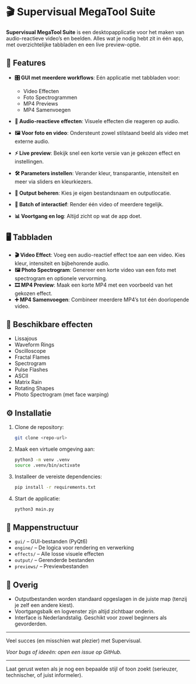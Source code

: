 # 🎬 Supervisual MegaTool Suite

**Supervisual MegaTool Suite** is een desktopapplicatie voor het maken van audio-reactieve video’s en beelden. Alles wat je nodig hebt zit in één app, met overzichtelijke tabbladen en een live preview-optie.

## 🚀 Features

* **🎛️ GUI met meerdere workflows**: Eén applicatie met tabbladen voor:

  * Video Effecten
  * Foto Spectrogrammen
  * MP4 Previews
  * MP4 Samenvoegen
* **🎨 Audio-reactieve effecten**: Visuele effecten die reageren op audio.
* **🖼️ Voor foto en video**: Ondersteunt zowel stilstaand beeld als video met externe audio.
* **⚡ Live preview**: Bekijk snel een korte versie van je gekozen effect en instellingen.
* **🛠️ Parameters instellen**: Verander kleur, transparantie, intensiteit en meer via sliders en kleurkiezers.
* **📂 Output beheren**: Kies je eigen bestandsnaam en outputlocatie.
* **🔄 Batch of interactief**: Render één video of meerdere tegelijk.
* **📊 Voortgang en log**: Altijd zicht op wat de app doet.

## 🖥️ Tabbladen

* **🎬 Video Effect**: Voeg een audio-reactief effect toe aan een video. Kies kleur, intensiteit en bijbehorende audio.
* **🖼️ Photo Spectrogram**: Genereer een korte video van een foto met spectrogram en optionele vervorming.
* **🎞️ MP4 Preview**: Maak een korte MP4 met een voorbeeld van het gekozen effect.
* **➕ MP4 Samenvoegen**: Combineer meerdere MP4’s tot één doorlopende video.

## 🧩 Beschikbare effecten

* Lissajous
* Waveform Rings
* Oscilloscope
* Fractal Flames
* Spectrogram
* Pulse Flashes
* ASCII
* Matrix Rain
* Rotating Shapes
* Photo Spectrogram (met face warping)

## ⚙️ Installatie

1. Clone de repository:

   ```bash
   git clone <repo-url>
   ```
2. Maak een virtuele omgeving aan:

   ```bash
   python3 -m venv .venv
   source .venv/bin/activate
   ```
3. Installeer de vereiste dependencies:

   ```bash
   pip install -r requirements.txt
   ```
4. Start de applicatie:

   ```bash
   python3 main.py
   ```

## 📁 Mappenstructuur

* `gui/` – GUI-bestanden (PyQt6)
* `engine/` – De logica voor rendering en verwerking
* `effects/` – Alle losse visuele effecten
* `output/` – Gerenderde bestanden
* `previews/` – Previewbestanden

## 📝 Overig

* Outputbestanden worden standaard opgeslagen in de juiste map (tenzij je zelf een andere kiest).
* Voortgangsbalk en logvenster zijn altijd zichtbaar onderin.
* Interface is Nederlandstalig. Geschikt voor zowel beginners als gevorderden.

---

Veel succes (en misschien wat plezier) met Supervisual.

*Voor bugs of ideeën: open een issue op GitHub.*

---

Laat gerust weten als je nog een bepaalde stijl of toon zoekt (serieuzer, technischer, of juist informeler).
